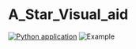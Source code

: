 # A_Star_Visual_aid
[![Python application](https://github.com/CaffeinatedCoders-USI/A_Star_Visual_aid/actions/workflows/python-app.yml/badge.svg)](https://github.com/CaffeinatedCoders-USI/A_Star_Visual_aid/actions/workflows/python-app.yml)
![Example](./)
